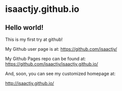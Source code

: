 # isaactjy.github.io

## Hello world!

This is my first try at github!

My Github user page is at: 
https://github.com/isaactjy/

My Github Pages repo can be found at:  
https://github.com/isaactjy/isaactjy.github.io/

And, soon, you can see my customized homepage at:

http://isaactjy.github.io/
